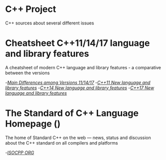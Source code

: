 # C++ Project
C++ sources about several different issues

# Cheatsheet C++11/14/17 language and library features
A cheatsheet of modern C++ language and library features - a comparative between the versions 

-[*Main Differences among Versions 11/14/17*](https://github.com/AnthonyCalandra/modern-cpp-features)
-[*C++11 New language and library features*](https://github.com/AnthonyCalandra/modern-cpp-features/blob/master/CPP11.md)
-[*C++14 New language and library features*](https://github.com/AnthonyCalandra/modern-cpp-features/blob/master/CPP14.md)
-[*C++17 New language and library features*](https://github.com/AnthonyCalandra/modern-cpp-features/blob/master/CPP17.md)

# The Standard of C++ Language Homepage ()
The home of Standard C++ on the web — news, status and discussion about the C++ standard on all compilers and platforms

-[*ISOCPP ORG*](https://isocpp.org/)


